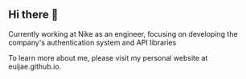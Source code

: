 ## Hi there 👋

Currently working at Nike as an engineer, focusing on developing the company's authentication system and API libraries

To learn more about me, please visit my personal website at euijae.github.io.
